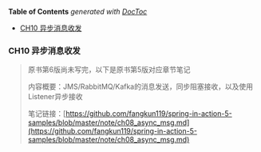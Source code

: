 <!-- START doctoc generated TOC please keep comment here to allow auto update -->
<!-- DON'T EDIT THIS SECTION, INSTEAD RE-RUN doctoc TO UPDATE -->
**Table of Contents**  *generated with [DocToc](https://github.com/thlorenz/doctoc)*

- [CH10 异步消息收发](#ch10-%E5%BC%82%E6%AD%A5%E6%B6%88%E6%81%AF%E6%94%B6%E5%8F%91)

<!-- END doctoc generated TOC please keep comment here to allow auto update -->

### CH10 异步消息收发

> 原书第6版尚未写完，以下是原书第5版对应章节笔记
>
> 内容概要：JMS/RabbitMQ/Kafka的消息发送，同步阻塞接收，以及使用Listener异步接收
>
> 笔记链接：[https://github.com/fangkun119/spring-in-action-5-samples/blob/master/note/ch08_async_msg.md](https://github.com/fangkun119/spring-in-action-5-samples/blob/master/note/ch08_async_msg.md)